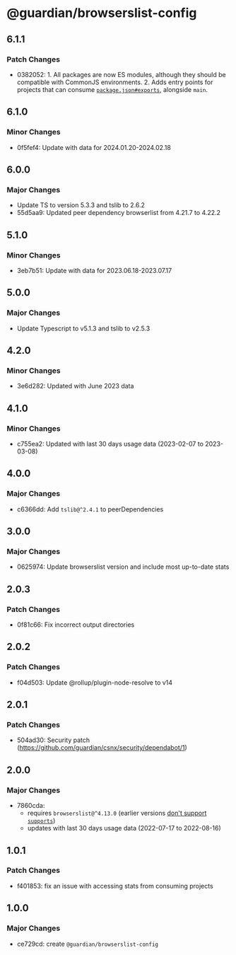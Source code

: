 # @guardian/browserslist-config

## 6.1.1

### Patch Changes

- 0382052: 1. All packages are now ES modules, although they should be compatible with CommonJS environments. 2. Adds entry points for projects that can consume [`package.json#exports`](https://nodejs.org/api/packages.html#exports), alongside `main`.

## 6.1.0

### Minor Changes

- 0f5fef4: Update with data for 2024.01.20-2024.02.18

## 6.0.0

### Major Changes

- Update TS to version 5.3.3 and tslib to 2.6.2
- 55d5aa9: Updated peer dependency browserlist from 4.21.7 to 4.22.2

## 5.1.0

### Minor Changes

- 3eb7b51: Update with data for 2023.06.18-2023.07.17

## 5.0.0

### Major Changes

- Update Typescript to v5.1.3 and tslib to v2.5.3

## 4.2.0

### Minor Changes

- 3e6d282: Updated with June 2023 data

## 4.1.0

### Minor Changes

- c755ea2: Updated with last 30 days usage data (2023-02-07 to 2023-03-08)

## 4.0.0

### Major Changes

- c6366dd: Add `tslib@^2.4.1` to peerDependencies

## 3.0.0

### Major Changes

- 0625974: Update browserslist version and include most up-to-date stats

## 2.0.3

### Patch Changes

- 0f81c66: Fix incorrect output directories

## 2.0.2

### Patch Changes

- f04d503: Update @rollup/plugin-node-resolve to v14

## 2.0.1

### Patch Changes

- 504ad30: Security patch (https://github.com/guardian/csnx/security/dependabot/1)

## 2.0.0

### Major Changes

- 7860cda:
  - requires `browserslist@^4.13.0` (earlier versions [don't support `supports`](https://github.com/browserslist/browserslist/blob/main/CHANGELOG.md#413))
  - updates with last 30 days usage data (2022-07-17 to 2022-08-16)

## 1.0.1

### Patch Changes

- f401853: fix an issue with accessing stats from consuming projects

## 1.0.0

### Major Changes

- ce729cd: create `@guardian/browserslist-config`
